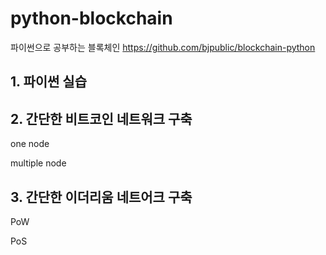 # python-blockchain
파이썬으로 공부하는 블록체인
https://github.com/bjpublic/blockchain-python 

## 1. 파이썬 실습

## 2. 간단한 비트코인 네트워크 구축
one node 

multiple node 

## 3. 간단한 이더리움 네트어크 구축
PoW 

PoS